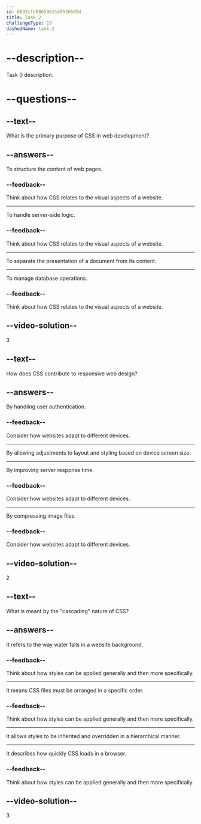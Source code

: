 ```yaml
---
id: 6892cfd88659631495266084
title: Task 2
challengeType: 19
dashedName: task-2
---
```


# --description--

Task 0 description.

# --questions--

## --text--

What is the primary purpose of CSS in web development?

## --answers--

To structure the content of web pages.

### --feedback--

Think about how CSS relates to the visual aspects of a website.

---

To handle server-side logic.

### --feedback--

Think about how CSS relates to the visual aspects of a website.

---

To separate the presentation of a document from its content.

---

To manage database operations.

### --feedback--

Think about how CSS relates to the visual aspects of a website.

## --video-solution--

3

## --text--

How does CSS contribute to responsive web design?

## --answers--

By handling user authentication.

### --feedback--

Consider how websites adapt to different devices.

---

By allowing adjustments to layout and styling based on device screen size.

---

By improving server response time.

### --feedback--

Consider how websites adapt to different devices.

---

By compressing image files.

### --feedback--

Consider how websites adapt to different devices.

## --video-solution--

2

## --text--

What is meant by the "cascading" nature of CSS?

## --answers--

It refers to the way water falls in a website background.

### --feedback--

Think about how styles can be applied generally and then more specifically.

---

It means CSS files must be arranged in a specific order.

### --feedback--

Think about how styles can be applied generally and then more specifically.

---

It allows styles to be inherited and overridden in a hierarchical manner.

---

It describes how quickly CSS loads in a browser.

### --feedback--

Think about how styles can be applied generally and then more specifically.

## --video-solution--

3


